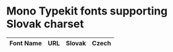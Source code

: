 # Mono Typekit fonts supporting Slovak charset

Font Name | URL | Slovak | Czech
--------- | --- | ------ | -----
